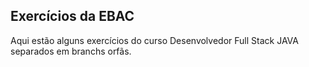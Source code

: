 ## Exercícios da EBAC

Aqui estão alguns exercícios do curso Desenvolvedor Full Stack JAVA separados em branchs orfãs.
